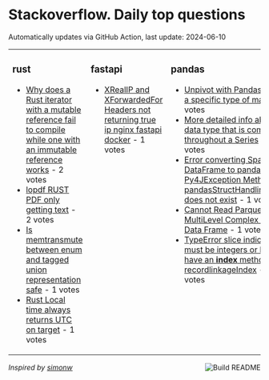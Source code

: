 # Stackoverflow. Daily top questions 

Automatically updates via GitHub Action, last update: <!-- date starts -->2024-06-10<!-- date ends -->


<table><tr><td valign="top" width="33%">

### rust
<!-- rust starts -->
* [Why does a Rust iterator with a mutable reference fail to compile while one with an immutable reference works](https://stackoverflow.com/questions/78602268/why-does-a-rust-iterator-with-a-mutable-reference-fail-to-compile-while-one-wit) - 2 votes
* [lopdf RUST PDF  only getting text](https://stackoverflow.com/questions/78597641/lopdf-rust-pdf-only-getting-text) - 2 votes
* [Is memtransmute between enum and tagged union representation safe](https://stackoverflow.com/questions/78599357/is-memtransmute-between-enum-and-tagged-union-representation-safe) - 1 votes
* [Rust Local time always returns UTC on target](https://stackoverflow.com/questions/78604461/rust-local-time-always-returns-utc-on-target) - 1 votes
<!-- rust ends -->
</td><td valign="top" width="34%">


### fastapi
<!-- fastapi starts -->
* [XRealIP and XForwardedFor Headers not returning true ip nginx fastapi docker](https://stackoverflow.com/questions/78600197/x-real-ip-and-x-forwarded-for-headers-not-returning-true-ip-nginx-fastapi-do) - 1 votes
<!-- fastapi ends -->
</td><td valign="top" width="34%">


### pandas
<!-- pandas starts -->
* [Unpivot with Pandas  Excel a specific type of matrix](https://stackoverflow.com/questions/78597846/unpivot-with-pandas-excel-a-specific-type-of-matrix) - 1 votes
* [More detailed info about data type that is common throughout a Series](https://stackoverflow.com/questions/78603841/more-detailed-info-about-data-type-that-is-common-throughout-a-series) - 1 votes
* [Error converting Spark DataFrame to pandas Py4JException Method pandasStructHandlingMode does not exist](https://stackoverflow.com/questions/78599012/error-converting-spark-dataframe-to-pandas-py4jexception-method-pandasstructhan) - 1 votes
* [Cannot Read Parquet File of MultiLevel Complex Index Data Frame](https://stackoverflow.com/questions/78600352/cannot-read-parquet-file-of-multi-level-complex-index-data-frame) - 1 votes
* [TypeError slice indices must be integers or None or have an __index__ method recordlinkageIndex](https://stackoverflow.com/questions/78599857/typeerror-slice-indices-must-be-integers-or-none-or-have-an-index-method-re) - 1 votes
<!-- pandas ends -->
</td></tr></table>

<a href="https://github.com/hp0404/hp0404/actions"><img src="https://github.com/hp0404/hp0404/workflows/Build%20README/badge.svg" align="right" alt="Build README"></a> <p>*Inspired by  [simonw](https://github.com/simonw/simonw)*</p>
